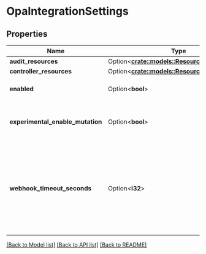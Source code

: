 # OpaIntegrationSettings

## Properties

Name | Type | Description | Notes
------------ | ------------- | ------------- | -------------
**audit_resources** | Option<[**crate::models::ResourceRequirements**](ResourceRequirements.md)> |  | [optional]
**controller_resources** | Option<[**crate::models::ResourceRequirements**](ResourceRequirements.md)> |  | [optional]
**enabled** | Option<**bool**> | Enables OPA Gatekeeper integration. | [optional]
**experimental_enable_mutation** | Option<**bool**> | Optional: Enables experimental mutation in Gatekeeper. | [optional]
**webhook_timeout_seconds** | Option<**i32**> | The timeout in seconds that is set for the Gatekeeper validating webhook admission review calls. Defaults to `10` (seconds). | [optional]

[[Back to Model list]](../README.md#documentation-for-models) [[Back to API list]](../README.md#documentation-for-api-endpoints) [[Back to README]](../README.md)


